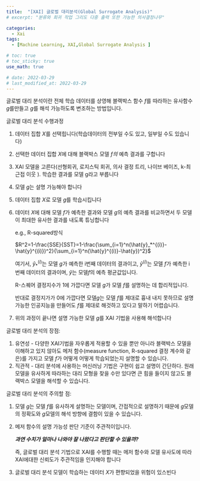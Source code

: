 ```yaml
---
title:  "[XAI] 글로벌 대리분석(Global Surrogate Analysis)"
# excerpt: "분류와 회귀 작업 그리도 다중 출력 또한 가능한 의사결정나무"

categories:
  - Xai
tags:
  - [Machine Learning, XAI,Global Surrogate Analysis ]

# toc: true
# toc_sticky: true
use_math: true

# date: 2022-03-29
# last_modified_at: 2022-03-29
---
```

<!-- # Global Surrogate -->

글로벌 대리 분석이란 전체 학습 데이터를 상영해 블랙박스 함수 $f$를 따라하는 유사함수 $g$를만들고 $g$를 해석 가능하도록 변조하는 방법입니다.

글로벌 대리 분석 수행과정

1. 데이터 집합 $X$를 선택힙니다(학습데이터의 전부일 수도 있고, 일부일 수도 있습니다)
2. 선택한 데이터 집합 $X$에 대해 블랙박스 모델 $f의$ 예측 결과를 구합니다
3. XAI 모델을 고른다(선형회귀, 로지스틱 회귀, 의사 결정 트리, 나이브 베이즈, k-최근접 이웃 ). 학습한 결과를 모델 g라고 부릅니다
4. 모델 $g$는 설명 가능해야 합니다
5. 데이터 집합 $X$로 모델 $g$를 학습시킵니다
6. 데이터 $X$에 대해 모델 $f$가 예측한 결과와 모델 $g$의 예측 결과를 비교하면서 두 모델이 최대한 유사한 결과를 내도록 튜닝합니다
    
    e.g., R-squared방식
    
    $R^2=1-\frac{SSE}{SST}=1-\frac{\sum_{i=1}^n(\hat{y}_*^{(i)}-\hat{y}^{(i)})^2}{\sum_{i=1}^n(\hat{y}^{(i)}-\hat{y})^2}$
    
    여기서, $\hat{y}_*^{(i)}$는 모델 $g$가 예측한 i번째 데이터의 결과이고, $\hat{y}^{(i)}$는 모델 $f$가 예측한 i 번째 데이터의 결과이며, $\hat{y}$는 모델$f$의 예측 평균값입니다.
    
    R-스퀘어 결정지수가 1에 가깝다면 모델 $g$가 모델 $f$를 설명하는 데 합리적입니다.
    
    반대로 결정지가가 0에 가깝다면 모델$g$는 모델 $f$를 제대로 흉내 내지 못하므로 설명 가능한 인공지능을 만들어도 $f$를 제대로 해것하고 있다고 말하기 어렵습니다.
    
7. 위의 과정이 끝나면 설명 가능한 모델 $g$를 XAI 기법을 사용해 해석합니다

글로벌 대리 분석의 장점:

1. 유연성 - 다양한 XAI기법을 자우롭게 적용할 수 있을 뿐만 아니라 블랙박스 모델을 이해하고 있지 않아도 메저 함수(measure function, R-squared 결정 계수와 같은)를 가지고 모델 $f$가 어떻게 어떻게 학습되었는지 설명할 수 있습니다.
2. 직관적 - 대리 분석에 사용하는 머신러닝 기법은 구현이 쉽고 설명이 간단하다. 원래 모델을 유사하게 따라하는 대리 모형을 찾을 수만 있다면 큰 힘을 들이지 않고도 블랙박스 모델을 해석할 수 있습니다.

글로벌 대리 분석의 주의할 점:

1. 모델 $g$는 모델 $f$를 유사하게 설명하는 모델이며, 간접적으로 설명하기 때문에 $g$모델의 정확도와 $g$모델의 해석 방향에 결함이 있을 수 있습니다.
2. 메저 함수의 설명 가능성 판단 기준이 주관적이입니다.

    ***과연 수치가 얼마나 나와야 잘 나왔다고 판단할 수 있을까?***
    
    즉, 글로벌 대리 분석 기법으로 XAI를 수행할 때는 메저 함수와 모델 유사도에 따라 XAI에대한 신뢰도가 주관적임을 인지해야 합니다
    
3. 글로벌 대리 분석 모델이 학습하는 데이터 $X$가 편향되었을 위험이 있스빈다